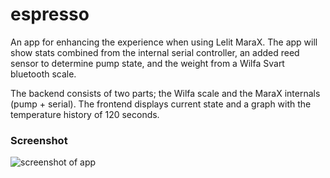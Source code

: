 # espresso

An app for enhancing the experience when using Lelit MaraX. The app will show stats combined from the internal serial controller, an added reed sensor to determine pump state, and the weight from a Wilfa Svart bluetooth scale.

The backend consists of two parts; the Wilfa scale and the MaraX internals (pump + serial). The frontend displays current state and a graph with the temperature history of 120 seconds.

### Screenshot

![screenshot of app](https://user-images.githubusercontent.com/942721/144137210-42e7562e-9107-4429-baff-e35d3984190e.png)
